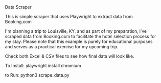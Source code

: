 Data Scraper


This is simple scraper that uses Playwright to extract data from Booking.com

I'm planning a trip to Louisville, KY, and as part of my preparation, I've scraped data from Booking.com to facilitate the hotel selection process for my stay.
Please note that this example is purely for educational purposes and serves as a practical exercise for my upcoming trip.



Check both Excel & CSV files to see how final data will look like.





To Install:
playwright install chromium

to Run:
python3 scrape_data.py
